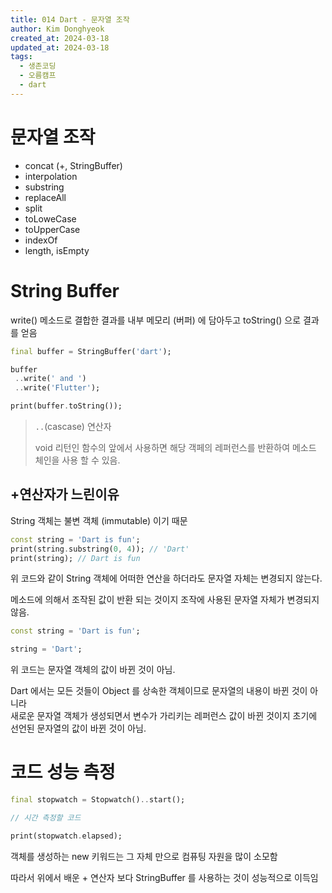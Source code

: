 ```yaml
---
title: 014 Dart - 문자열 조작
author: Kim Donghyeok
created_at: 2024-03-18
updated_at: 2024-03-18
tags:
  - 생존코딩
  - 오름캠프
  - dart
---
```


# 문자열 조작

- concat (+, StringBuffer)
- interpolation
- substring
- replaceAll
- split
- toLoweCase
- toUpperCase
- indexOf
- length, isEmpty

# String Buffer

write() 메소드로 결합한 결과를 내부 메모리 (버퍼) 에 담아두고 toString() 으로 결과를 얻음

```dart
final buffer = StringBuffer('dart');

buffer
 ..write(' and ')
 ..write('Flutter');

print(buffer.toString());
```

> `..`(cascase) 연산자
>
> void 리턴인 함수의 앞에서 사용하면 해당 객페의 레퍼런스를 반환하여 메소드 체인을 사용 할 수 있음.

## +연산자가 느린이유

String 객체는 불변 객체 (immutable) 이기 때문

```dart
const string = 'Dart is fun';  
print(string.substring(0, 4)); // 'Dart'
print(string); // Dart is fun
```

위 코드와 같이 String 객체에 어떠한 연산을 하더라도 문자열 자체는 변경되지 않는다.

메소드에 의해서 조작된 값이 반환 되는 것이지 조작에 사용된 문자열 자체가 변경되지 않음.

```dart
const string = 'Dart is fun';  

string = 'Dart';
```

위 코드는 문자열 객체의 값이 바뀐 것이 아님.

Dart 에서는 모든 것들이 Object 를 상속한 객체이므로 문자열의 내용이 바뀐 것이 아니라  
새로운 문자열 객체가 생성되면서 변수가 가리키는 레퍼런스 값이 바뀐 것이지 초기에 선언된 문자열의 값이 바뀐 것이 아님.

# 코드 성능 측정

```dart
final stopwatch = Stopwatch()..start();

// 시간 측정할 코드

print(stopwatch.elapsed);
```

객체를 생성하는 new 키워드는 그 자체 만으로 컴퓨팅 자원을 많이 소모함

따라서 위에서 배운 + 연산자 보다 StringBuffer 를 사용하는 것이 성능적으로 이득임

